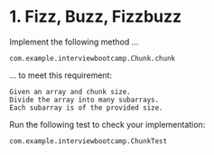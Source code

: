 # 1. Fizz, Buzz, Fizzbuzz

Implement the following method ...

    com.example.interviewbootcamp.Chunk.chunk

... to meet this requirement:

    Given an array and chunk size.
    Divide the array into many subarrays.
    Each subarray is of the provided size.

Run the following test to check your implementation:

    com.example.interviewbootcamp.ChunkTest